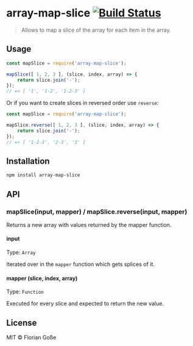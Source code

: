 # array-map-slice [![Build Status](https://travis-ci.com/floriangosse/array-map-slice.svg?branch=master)](https://travis-ci.com/floriangosse/array-map-slice)

> Allows to map a slice of the array for each item in the array.


## Usage

```js
const mapSlice = require('array-map-slice');

mapSlice([ 1, 2, 3 ], (slice, index, array) => {
    return slice.join('-');
});
// => [ '1', '1-2', '1-2-3' ]
```

Or if you want to create slices in reversed order use `reverse`:
```js
const mapSlice = require('array-map-slice');

mapSlice.reverse([ 1, 2, 3 ], (slice, index, array) => {
    return slice.join('-');
});
// => [ '1-2-3', '2-3', '3' ]
```


## Installation

```sh
npm install array-map-slice
```


## API

### mapSlice(input, mapper) / mapSlice.reverse(input, mapper)

Returns a new array with values returned by the mapper function.

#### input

Type: `Array`

Iterated over in the `mapper` function which gets splices of it.

#### mapper (slice, index, array)

Type: `Function`

Executed for every slice and expected to return the new value.


## License

MIT © Florian Goße
